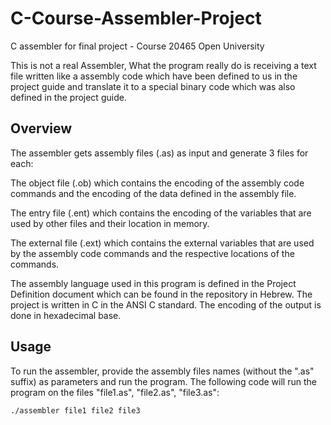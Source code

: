 # C-Course-Assembler-Project
 C assembler for final project - Course 20465 Open University
 
 This is not a real Assembler, What the program really do is receiving a text file written like a assembly code which have been defined to us in the project guide and translate it to a special binary code which was also defined in the project guide.
 
 
 ## Overview
The assembler gets assembly files (.as) as input and generate 3 files for each:

The object file (.ob) which contains the encoding of the assembly code commands and the encoding of the data defined in the assembly file.

The entry file (.ent) which contains the encoding of the variables that are used by other files and their location in memory.

The external file (.ext) which contains the external variables that are used by the assembly code commands and the respective locations of the commands.

The assembly language used in this program is defined in the Project Definition document which can be found in the repository in Hebrew. The project is written in C in the ANSI C standard. The encoding of the output is done in hexadecimal base.


## Usage
To run the assembler, provide the assembly files names (without the ".as" suffix) as parameters and run the program. The following code will run the program on the files "file1.as", "file2.as", "file3.as":

```
./assembler file1 file2 file3
```

